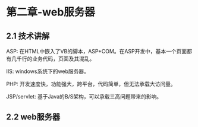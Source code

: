 # 第二章-web服务器

## 2.1 技术讲解
ASP: 在HTML中嵌入了VB的脚本，ASP+COM。在ASP开发中，基本一个页面都有几千行的业务代码，页面及其混乱。

IIS: windows系统下的web服务器。

PHP: 开发速度快，功能强大，跨平台，代码简单，但无法承载大访问量。

JSP/servlet: 基于Java的B/S架构，可以承载三高问题带来的影响。

## 2.2 web服务器
